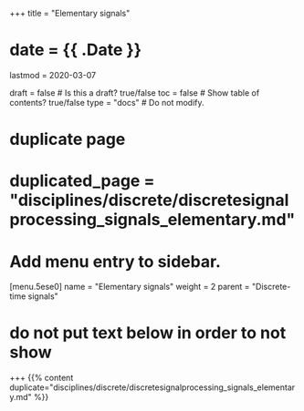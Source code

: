 +++
title = "Elementary signals"

# date = {{ .Date }}
lastmod = 2020-03-07

draft = false  # Is this a draft? true/false
toc = false  # Show table of contents? true/false
type = "docs"  # Do not modify.

# duplicate page
# duplicated_page = "disciplines/discrete/discretesignalprocessing_signals_elementary.md"

# Add menu entry to sidebar.
[menu.5ese0]
name = "Elementary signals"
weight = 2
parent = "Discrete-time signals"

# do not put text below in order to not show
+++
{{% content duplicate="disciplines/discrete/discretesignalprocessing_signals_elementary.md" %}}
